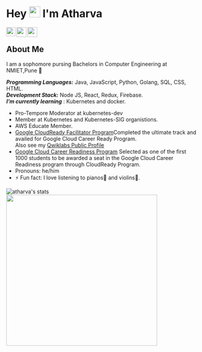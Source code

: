 <!--### Hi there 👋

**Atharva-Shinde/Atharva-Shinde** is a ✨ _special_ ✨ repository because its `README.md` (this file) appears on your GitHub profile.

Here are some ideas to get you started:

- 🔭 I’m currently working on ...
- 🌱 I’m currently learning ...
- 👯 I’m looking to collaborate on ...
- 🤔 I’m looking for help with ...
- 💬 Ask me about ...
- 📫 How to reach me: ...
- 😄 Pronouns: ...
- ⚡ Fun fact: ...
-->

# Hey <img src="https://github.com/TheDudeThatCode/TheDudeThatCode/blob/master/Assets/Hi.gif" width="29px"> I'm Atharva 

<a href="https://www.linkedin.com/in/atharva-shinde-6468b4205">
  <img align="left" width="24px" src="https://cdn.jsdelivr.net/npm/simple-icons@v3/icons/linkedin.svg"
</a>
<a href="https://twitter.com/atharvashinde_">
  <img align="left" width="26px" src="https://cdn.jsdelivr.net/npm/simple-icons@v3/icons/twitter.svg" />
</a>
<a href="mailto:atharvashinde179@gmail.com">
  <img align="left" width="26px" src="https://img.icons8.com/external-kiranshastry-lineal-color-kiranshastry/64/000000/external-email-multimedia-kiranshastry-lineal-color-kiranshastry-1.png"/>
</a>
<br />

## About Me
I am a sophomore pursing Bachelors in Computer Engineering at NMIET,Pune 💫
  
***Programming Languages:***  Java, JavaScript, Python, Golang, SQL, CSS, HTML.<br>
***Development Stack:*** Node JS, React, Redux, Firebase.<br>
***I’m currently learning*** : Kubernetes and docker. 

- Pro-Tempore Moderator at kubernetes-dev
- Member at Kubernetes and Kubernetes-SIG organistions.
- AWS Educate Member.
- [Google CloudReady Facilitator Program](https://events.withgoogle.com/googlecloudready-facilitator-program/#content)Completed the ultimate track and availed for Google Cloud Career Ready Program. <br/>Also see my [Qwiklabs Public Profile](https://www.qwiklabs.com/public_profiles/6bfb006e-758f-4dd6-ab55-ce66d7be0cdc)
- [Google Cloud Career Readiness Program](https://cloud.google.com/edu/career-readiness) Selected as one of the first 1000 students to be awarded a seat in the Google Cloud Career Readiness program through CloudReady Program.
- Pronouns: he/him
- ⚡ Fun fact: I love listening to pianos🎹 and violins🎻.
<!-- - 👯 I’m looking to collaborate on ..
- 🤔 I’m looking for help with ..
- 💬 Ask me about: -->

<div>
<img align="left" src="https://github-readme-stats.vercel.app/api/top-langs?username=atharva-shinde&show_icons=true&locale=en&layout=compact" alt="atharva's stats" />
  
<!-- [![Atharva's GitHub stats](https://github-readme-stats.vercel.app/api?username=atharva-shinde)](https://github.com/atharva-shinde/github-readme-stats) -->
  </div>

<p>
<img src="https://external-content.duckduckgo.com/iu/?u=https%3A%2F%2Fblog.rapidapi.com%2Fwp-content%2Fuploads%2F2017%2F01%2Foctocat.gif&f=1&nofb=1" width="400px" />
<!-- <img src ="https://external-content.duckduckgo.com/iu/?u=https%3A%2F%2Fi.pinimg.com%2Foriginals%2F7d%2F06%2F89%2F7d068990a6d0fa0b99d8ca96afde86dc.gif&f=1&nofb=1" width="300px"/> -->
</p>

